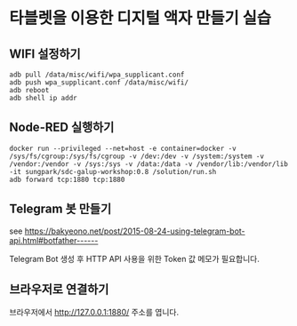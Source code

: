# 타블렛을 이용한 디지털 액자 만들기 실습

## WIFI 설정하기

```
adb pull /data/misc/wifi/wpa_supplicant.conf
adb push wpa_supplicant.conf /data/misc/wifi/
adb reboot
adb shell ip addr
```

## Node-RED 실행하기

```
docker run --privileged --net=host -e container=docker -v /sys/fs/cgroup:/sys/fs/cgroup -v /dev:/dev -v /system:/system -v /vendor:/vendor -v /sys:/sys -v /data:/data -v /vendor/lib:/vendor/lib -it sungpark/sdc-galup-workshop:0.8 /solution/run.sh
adb forward tcp:1880 tcp:1880
```

## Telegram 봇 만들기

see https://bakyeono.net/post/2015-08-24-using-telegram-bot-api.html#botfather------

Telegram Bot 생성 후 HTTP API 사용을 위한 Token 값 메모가 필요합니다.

## 브라우저로 연결하기

브라우저에서 http://127.0.0.1:1880/ 주소를 엽니다.






